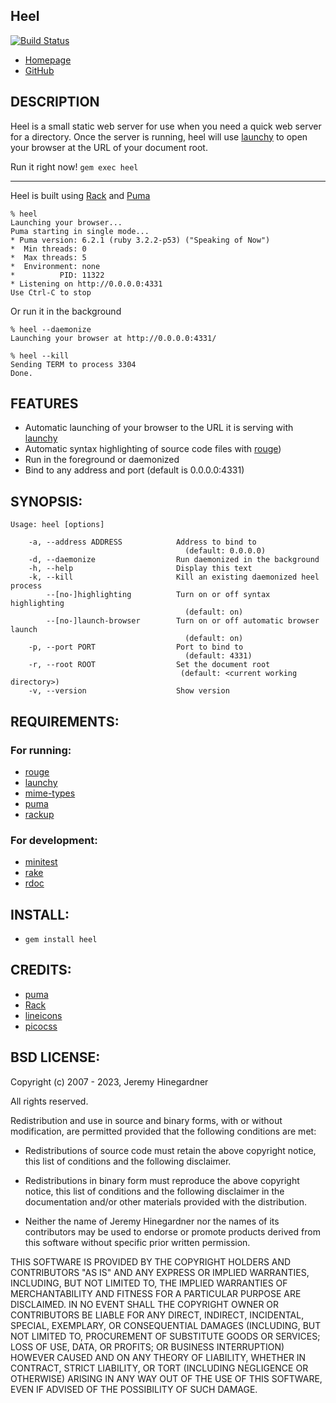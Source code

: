 ## Heel
[![Build Status](https://copiousfreetime.semaphoreci.com/badges/heel/branches/main.svg)](https://copiousfreetime.semaphoreci.com/projects/heel)

* [Homepage](https://github.com/copiousfreetime/heel/)
* [GitHub](https://github.com/copiousfreetime/heel/)

## DESCRIPTION

Heel is a small static web server for use when you need a quick web server for a
directory.  Once the server is running, heel will use
[launchy](https://rubygems.org/gems/launchy/) to open your browser at
the URL of your document root.

Run it right now! `gem exec heel`

-----

Heel is built using [Rack](https://github.com/rack/rack) and
[Puma](https://puma.io)

    % heel
    Launching your browser...
    Puma starting in single mode...
    * Puma version: 6.2.1 (ruby 3.2.2-p53) ("Speaking of Now")
    *  Min threads: 0
    *  Max threads: 5
    *  Environment: none
    *          PID: 11322
    * Listening on http://0.0.0.0:4331
    Use Ctrl-C to stop

Or run it in the background

    % heel --daemonize
    Launching your browser at http://0.0.0.0:4331/

    % heel --kill
    Sending TERM to process 3304
    Done.

## FEATURES

* Automatic launching of your browser to the URL it is serving with [launchy](https://github.com/copiousfreetime/launchy/)
* Automatic syntax highlighting of source code files with [rouge](https://github.com/ruby-rouge/rouge))
* Run in the foreground or daemonized
* Bind to any address and port (default is 0.0.0.0:4331)

## SYNOPSIS:

    Usage: heel [options]

        -a, --address ADDRESS            Address to bind to
                                           (default: 0.0.0.0)
        -d, --daemonize                  Run daemonized in the background
        -h, --help                       Display this text
        -k, --kill                       Kill an existing daemonized heel process
            --[no-]highlighting          Turn on or off syntax highlighting
                                           (default: on)
            --[no-]launch-browser        Turn on or off automatic browser launch
                                           (default: on)
        -p, --port PORT                  Port to bind to
                                           (default: 4331)
        -r, --root ROOT                  Set the document root
                                          (default: <current working directory>)
        -v, --version                    Show version

## REQUIREMENTS:

### For running:

* [rouge](https://github.com/rouge-ruby/rouge)
* [launchy](https://github.com/copiousfreetime/launchy/)
* [mime-types](https://github.com/mime-types/ruby-mime-types/)
* [puma](https://puma.io)
* [rackup](https://github.com/rack/rackup)

### For development:

* [minitest](https://rubygems.org/gems/minitest)
* [rake](https://rubygems.org/gems/rake)
* [rdoc](https://rubygems.org/gems/rdoc)

## INSTALL:

* `gem install heel`

## CREDITS:

* [puma](https://puma.io)
* [Rack](https://github.com/rack/rack)
* [lineicons](https://lineicons.com/)
* [picocss](https://picocss.com/)

## BSD LICENSE:

Copyright (c) 2007 - 2023, Jeremy Hinegardner

All rights reserved.

Redistribution and use in source and binary forms, with or without
modification, are permitted provided that the following conditions are met:

  * Redistributions of source code must retain the above copyright notice,
    this list of conditions and the following disclaimer.

  * Redistributions in binary form must reproduce the above copyright notice,
    this list of conditions and the following disclaimer in the
    documentation and/or other materials provided with the
    distribution.

  * Neither the name of Jeremy Hinegardner nor the
    names of its contributors may be used to endorse or promote
    products derived from this software without specific prior written
    permission.

THIS SOFTWARE IS PROVIDED BY THE COPYRIGHT HOLDERS AND CONTRIBUTORS "AS
IS" AND ANY EXPRESS OR IMPLIED WARRANTIES, INCLUDING, BUT NOT LIMITED
TO, THE IMPLIED WARRANTIES OF MERCHANTABILITY AND FITNESS FOR A
PARTICULAR PURPOSE ARE DISCLAIMED. IN NO EVENT SHALL THE COPYRIGHT OWNER
OR CONTRIBUTORS BE LIABLE FOR ANY DIRECT, INDIRECT, INCIDENTAL, SPECIAL,
EXEMPLARY, OR CONSEQUENTIAL DAMAGES (INCLUDING, BUT NOT LIMITED TO,
PROCUREMENT OF SUBSTITUTE GOODS OR SERVICES; LOSS OF USE, DATA, OR
PROFITS; OR BUSINESS INTERRUPTION) HOWEVER CAUSED AND ON ANY THEORY OF
LIABILITY, WHETHER IN CONTRACT, STRICT LIABILITY, OR TORT (INCLUDING
NEGLIGENCE OR OTHERWISE) ARISING IN ANY WAY OUT OF THE USE OF THIS
SOFTWARE, EVEN IF ADVISED OF THE POSSIBILITY OF SUCH DAMAGE.
